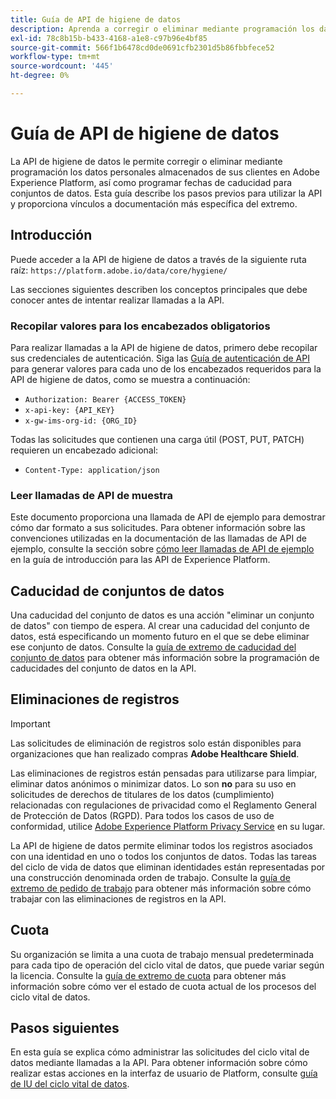```yaml
---
title: Guía de API de higiene de datos
description: Aprenda a corregir o eliminar mediante programación los datos personales almacenados de sus clientes en Adobe Experience Platform.
exl-id: 78c8b15b-b433-4168-a1e8-c97b96e4bf85
source-git-commit: 566f1b6478cd0de0691cfb2301d5b86fbbfece52
workflow-type: tm+mt
source-wordcount: '445'
ht-degree: 0%

---
```


# Guía de API de higiene de datos

La API de higiene de datos le permite corregir o eliminar mediante programación los datos personales almacenados de sus clientes en Adobe Experience Platform, así como programar fechas de caducidad para conjuntos de datos. Esta guía describe los pasos previos para utilizar la API y proporciona vínculos a documentación más específica del extremo.

## Introducción

Puede acceder a la API de higiene de datos a través de la siguiente ruta raíz: `https://platform.adobe.io/data/core/hygiene/`

Las secciones siguientes describen los conceptos principales que debe conocer antes de intentar realizar llamadas a la API.

### Recopilar valores para los encabezados obligatorios

Para realizar llamadas a la API de higiene de datos, primero debe recopilar sus credenciales de autenticación. Siga las [Guía de autenticación de API](../../landing/api-authentication.md) para generar valores para cada uno de los encabezados requeridos para la API de higiene de datos, como se muestra a continuación:

* `Authorization: Bearer {ACCESS_TOKEN}`
* `x-api-key: {API_KEY}`
* `x-gw-ims-org-id: {ORG_ID}`

Todas las solicitudes que contienen una carga útil (POST, PUT, PATCH) requieren un encabezado adicional:

* `Content-Type: application/json`

### Leer llamadas de API de muestra

Este documento proporciona una llamada de API de ejemplo para demostrar cómo dar formato a sus solicitudes. Para obtener información sobre las convenciones utilizadas en la documentación de las llamadas de API de ejemplo, consulte la sección sobre [cómo leer llamadas de API de ejemplo](../../landing/api-guide.md#sample-api) en la guía de introducción para las API de Experience Platform.

## Caducidad de conjuntos de datos

Una caducidad del conjunto de datos es una acción &quot;eliminar un conjunto de datos&quot; con tiempo de espera. Al crear una caducidad del conjunto de datos, está especificando un momento futuro en el que se debe eliminar ese conjunto de datos. Consulte la [guía de extremo de caducidad del conjunto de datos](./dataset-expiration.md) para obtener más información sobre la programación de caducidades del conjunto de datos en la API.

## Eliminaciones de registros

>[!IMPORTANT]
>
>Las solicitudes de eliminación de registros solo están disponibles para organizaciones que han realizado compras **Adobe Healthcare Shield**.
>
>
>Las eliminaciones de registros están pensadas para utilizarse para limpiar, eliminar datos anónimos o minimizar datos. Lo son **no** para su uso en solicitudes de derechos de titulares de los datos (cumplimiento) relacionadas con regulaciones de privacidad como el Reglamento General de Protección de Datos (RGPD). Para todos los casos de uso de conformidad, utilice [Adobe Experience Platform Privacy Service](../../privacy-service/home.md) en su lugar.

La API de higiene de datos permite eliminar todos los registros asociados con una identidad en uno o todos los conjuntos de datos. Todas las tareas del ciclo de vida de datos que eliminan identidades están representadas por una construcción denominada orden de trabajo. Consulte la [guía de extremo de pedido de trabajo](./workorder.md) para obtener más información sobre cómo trabajar con las eliminaciones de registros en la API.

## Cuota

Su organización se limita a una cuota de trabajo mensual predeterminada para cada tipo de operación del ciclo vital de datos, que puede variar según la licencia. Consulte la [guía de extremo de cuota](./quota.md) para obtener más información sobre cómo ver el estado de cuota actual de los procesos del ciclo vital de datos.

## Pasos siguientes

En esta guía se explica cómo administrar las solicitudes del ciclo vital de datos mediante llamadas a la API. Para obtener información sobre cómo realizar estas acciones en la interfaz de usuario de Platform, consulte [guía de IU del ciclo vital de datos](../ui/overview.md).

